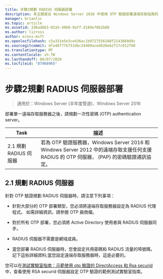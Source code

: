 ```yaml
---
title: 步驟2規劃 RADIUS 伺服器部署
description: 本主題是在 Windows Server 2016 中使用 OTP 驗證部署遠端存取指南的一部分。
manager: brianlic
ms.topic: article
ms.assetid: 2d6ad863-02a5-49b0-9aff-d189e78b2b80
ms.author: lizross
author: eross-msft
ms.openlocfilehash: c5a331e5e3ce436ac1b9727556288f2143860d9c
ms.sourcegitcommit: dfa48f77b751dbc34409aced628eb2f17c912f08
ms.translationtype: MT
ms.contentlocale: zh-TW
ms.lasthandoff: 08/07/2020
ms.locfileid: "87968965"
---
```

# <a name="step-2-plan-the-radius-server-deployment"></a>步驟2規劃 RADIUS 伺服器部署

>適用於：Windows Server (半年度管道)、Windows Server 2016

部署單一遠端存取服務器之後，請規劃一次性密碼 (OTP) authentication server。

|Task|描述|
|----|--------|
|2.1 規劃 RADIUS 伺服器|若為 OTP 驗證服務器，Windows Server 2016 和 Windows Server 2012 中的遠端存取支援任何支援 RADIUS 的 OTP 伺服器， (PAP) 的密碼驗證通訊協定。|

## <a name="21-plan-the-radius-server"></a><a name="BKMK_1.1"></a>2.1 規劃 RADIUS 伺服器
針對 OTP 驗證規劃 RADIUS 伺服器時，請注意下列事項：

-   針對大部分的 OTP 部署類型，您必須將遠端存取服務器設定為 RADIUS 代理程式。 如需詳細資訊，請參閱 OTP 廠商檔。

-   對於所有 OTP 部署，您必須將 Active Directory 使用者與 RADIUS 伺服器同步。

-   RADIUS 伺服器不需要是網域成員。

-   當您部署 RADIUS 伺服器時，您會設定共用密碼和 RADIUS 流量的埠號碼。 記下這些詳細資料;當您設定遠端存取服務器時，這是必要的。

您可以在[測試實驗室指南：示範使用 otp 驗證的 DirectAccess 和 Rsa securid](../../../directaccess/tlg-otp-securid/test-lab-guide-demonstrate-directaccess-with-otp-authentication-and-rsa-securid.md)中，查看使用 RSA securid 伺服器設定 OTP 驗證的範例測試實驗室指南。



